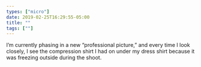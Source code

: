 ```yaml
---
types: ["micro"]
date: 2019-02-25T16:29:55-05:00
title: ""
tags: [""]
---
```

I’m currently phasing in a new “professional picture,” and every time I look closely, I see the compression shirt I had on under my dress shirt because it was freezing outside during the shoot.
